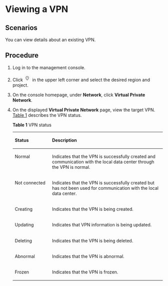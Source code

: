 # Viewing a VPN<a name="vpn_04_0002"></a>

## **Scenarios**<a name="section25068200105648"></a>

You can view details about an existing VPN.

## **Procedure**<a name="section47858803105754"></a>

1.  Log in to the management console.
2.  Click  ![](figures/icon-region.png)  in the upper left corner and select the desired region and project.
3.  On the console homepage, under  **Network**, click  **Virtual Private Network**.
4.  On the displayed  **Virtual Private Network**  page, view the target VPN.  [Table 1](#en-us_topic_0013748707_table1573616693718)  describes the VPN status.

    **Table  1**  VPN status

    <a name="en-us_topic_0013748707_table1573616693718"></a>
    <table><thead align="left"><tr id="en-us_topic_0013748707_row580761493718"><th class="cellrowborder" valign="top" width="24.81%" id="mcps1.2.3.1.1"><p id="en-us_topic_0013748707_p65469593718"><a name="en-us_topic_0013748707_p65469593718"></a><a name="en-us_topic_0013748707_p65469593718"></a><strong id="b79429514454"><a name="b79429514454"></a><a name="b79429514454"></a>Status</strong></p>
    </th>
    <th class="cellrowborder" valign="top" width="75.19%" id="mcps1.2.3.1.2"><p id="en-us_topic_0013748707_p5303029693718"><a name="en-us_topic_0013748707_p5303029693718"></a><a name="en-us_topic_0013748707_p5303029693718"></a><strong id="b36984813457"><a name="b36984813457"></a><a name="b36984813457"></a>Description</strong></p>
    </th>
    </tr>
    </thead>
    <tbody><tr id="en-us_topic_0013748707_row3942386093718"><td class="cellrowborder" valign="top" width="24.81%" headers="mcps1.2.3.1.1 "><p id="en-us_topic_0013748707_p3921611193718"><a name="en-us_topic_0013748707_p3921611193718"></a><a name="en-us_topic_0013748707_p3921611193718"></a>Normal</p>
    </td>
    <td class="cellrowborder" valign="top" width="75.19%" headers="mcps1.2.3.1.2 "><p id="en-us_topic_0013748707_p16932393718"><a name="en-us_topic_0013748707_p16932393718"></a><a name="en-us_topic_0013748707_p16932393718"></a>Indicates that the VPN is successfully created and communication with the local data center through the VPN is normal.</p>
    </td>
    </tr>
    <tr id="row1971216541496"><td class="cellrowborder" valign="top" width="24.81%" headers="mcps1.2.3.1.1 "><p id="p071295434911"><a name="p071295434911"></a><a name="p071295434911"></a>Not connected</p>
    </td>
    <td class="cellrowborder" valign="top" width="75.19%" headers="mcps1.2.3.1.2 "><p id="p1713135454918"><a name="p1713135454918"></a><a name="p1713135454918"></a>Indicates that the VPN is successfully created but has not been used for communication with the local data center.</p>
    </td>
    </tr>
    <tr id="row467655719502"><td class="cellrowborder" valign="top" width="24.81%" headers="mcps1.2.3.1.1 "><p id="p7676145712505"><a name="p7676145712505"></a><a name="p7676145712505"></a>Creating</p>
    </td>
    <td class="cellrowborder" valign="top" width="75.19%" headers="mcps1.2.3.1.2 "><p id="p7676557195020"><a name="p7676557195020"></a><a name="p7676557195020"></a>Indicates that the VPN is being created.</p>
    </td>
    </tr>
    <tr id="row5869540125112"><td class="cellrowborder" valign="top" width="24.81%" headers="mcps1.2.3.1.1 "><p id="p5885205695013"><a name="p5885205695013"></a><a name="p5885205695013"></a>Updating</p>
    </td>
    <td class="cellrowborder" valign="top" width="75.19%" headers="mcps1.2.3.1.2 "><p id="p1488114563502"><a name="p1488114563502"></a><a name="p1488114563502"></a>Indicates that VPN information is being updated.</p>
    </td>
    </tr>
    <tr id="row134561502527"><td class="cellrowborder" valign="top" width="24.81%" headers="mcps1.2.3.1.1 "><p id="p74561205523"><a name="p74561205523"></a><a name="p74561205523"></a>Deleting</p>
    </td>
    <td class="cellrowborder" valign="top" width="75.19%" headers="mcps1.2.3.1.2 "><p id="p64561601524"><a name="p64561601524"></a><a name="p64561601524"></a>Indicates that the VPN is being deleted.</p>
    </td>
    </tr>
    <tr id="row13102348115020"><td class="cellrowborder" valign="top" width="24.81%" headers="mcps1.2.3.1.1 "><p id="p11869140175116"><a name="p11869140175116"></a><a name="p11869140175116"></a>Abnormal</p>
    </td>
    <td class="cellrowborder" valign="top" width="75.19%" headers="mcps1.2.3.1.2 "><p id="p168692040205120"><a name="p168692040205120"></a><a name="p168692040205120"></a>Indicates that the VPN is abnormal.</p>
    </td>
    </tr>
    <tr id="row71412020162620"><td class="cellrowborder" valign="top" width="24.81%" headers="mcps1.2.3.1.1 "><p id="p914216203268"><a name="p914216203268"></a><a name="p914216203268"></a>Frozen</p>
    </td>
    <td class="cellrowborder" valign="top" width="75.19%" headers="mcps1.2.3.1.2 "><p id="p91429206264"><a name="p91429206264"></a><a name="p91429206264"></a>Indicates that the VPN is frozen.</p>
    </td>
    </tr>
    </tbody>
    </table>


